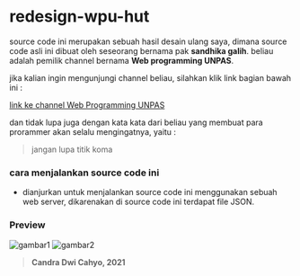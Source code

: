 # redesign-wpu-hut

source code ini merupakan sebuah hasil desain ulang saya, dimana source code asli ini dibuat oleh seseorang bernama pak **sandhika galih**. beliau adalah pemilik channel bernama **Web programming UNPAS**. 

jika kalian ingin mengunjungi channel beliau, silahkan klik link bagian bawah ini :

[link ke channel Web Programming UNPAS](https://m.youtube.com/channel/UCkXmLjEr95LVtGuIm3l2dPg)

dan tidak lupa juga dengan kata kata dari beliau yang membuat para prorammer akan selalu mengingatnya, yaitu :

> jangan lupa titik koma

### cara menjalankan source code ini

- dianjurkan untuk menjalankan source code ini menggunakan sebuah web server, dikarenakan di source code ini terdapat file JSON. 

### Preview

![gambar1](https://github.com/candradwicahyo/redesign-wpu-hut/blob/master/assets/img/IMG_20210526_081308.jpg)
![gambar2](https://github.com/candradwicahyo/redesign-wpu-hut/blob/master/assets/img/20210526_082008.jpg)

> **Candra Dwi Cahyo, 2021**
